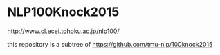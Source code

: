 # NLP100Knock2015
http://www.cl.ecei.tohoku.ac.jp/nlp100/


this repository is a subtree of https://github.com/tmu-nlp/100knock2015
